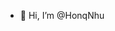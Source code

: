- 👋 Hi, I’m @HonqNhu


<!---
HonqNhu/HonqNhu is a ✨ special ✨ repository because its `README.md` (this file) appears on your GitHub profile.
You can click the Preview link to take a look at your changes.
--->
